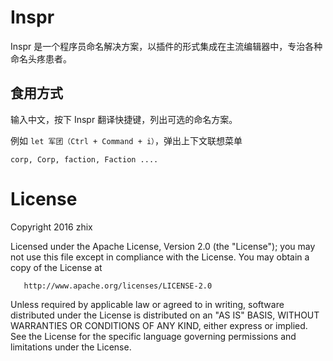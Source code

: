 # Inspr
Inspr 是一个程序员命名解决方案，以插件的形式集成在主流编辑器中，专治各种命名头疼患者。

## 食用方式

输入中文，按下 Inspr 翻译快捷键，列出可选的命名方案。

例如 `let 军团（Ctrl + Command + i）`，弹出上下文联想菜单

```
corp, Corp, faction, Faction ....
```

# License
   Copyright 2016 zhix

   Licensed under the Apache License, Version 2.0 (the "License");
   you may not use this file except in compliance with the License.
   You may obtain a copy of the License at

       http://www.apache.org/licenses/LICENSE-2.0

   Unless required by applicable law or agreed to in writing, software
   distributed under the License is distributed on an "AS IS" BASIS,
   WITHOUT WARRANTIES OR CONDITIONS OF ANY KIND, either express or implied.
   See the License for the specific language governing permissions and
   limitations under the License.
